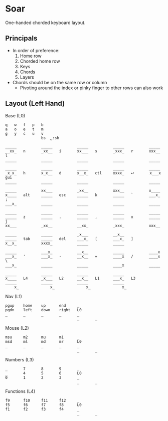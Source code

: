 # Soar
One-handed chorded keyboard layout.

## Principals

* In order of preference:
    1. Home row
    2. Chorded home row
    3. Keys
    4. Chords
    5. Layers
* Chords should be on the same row or column
    * Pivoting around the index or pinky finger to other rows can also work


## Layout (Left Hand)

Base (L0)
```
q   w   f   p   b
a   o   e   t   m
g   y   c   u   v
                bs  ⍽:sh

_____           _____           _____           _____           _____
__xx_   n       _xx__   i       xx___   s       _xxx_   r       xxx__   l
_____           _____           _____           _____           _____

_____           _____           _____           _____           _____
_x_x_   h       x_x__   d       x__x_   ctl     xxxx_   ⮠       x___x   gui
_____           _____           _____           _____           _____

_____           xx___           _xx__           xxx__           x____
x____   alt     _____   esc     _____   k       _____   `       ___x_   ;
___x_           _____           _____           _____           _____

_____           _____           _____           _____           _____
_____   z       _____   .       _____   ,       _____   x       _____   j
xx___           _xx__           __xx_           _xxx_           xxx__

_____           _____           _x___           __x__
_____   tab     _____   del     ___x_   [       ___x_   ]
x__x_           xxxx_           _____           _____

_____           ___x_           __x__           _____           ____x
___x_   '       ___x_   -       __x__   =       ____x   /       ____x   \
___x_           _____           _____           ____x           _____

_____           _____           _____           _____
x____   L4      _x___   L2      __x__   L1      ___x_   L3
_____           _____           _____           _____
    x_              x_              x_              x_
```

Nav (L1)
```
pgup    home    up      end     _
pgdn    left    down    right   L0
_       _       _       _       _
                                _       _
```

Mouse (L2)
```
msu     m2      mu      m1      _
msd     ml      md      mr      L0
_       _       _       _       _
                                _       _
```

Numbers (L3)
```
_       7       8       9       _
_       4       5       6       L0
0       1       2       3       _
                                _       _
```

Functions (L4)
```
f9      f10     f11     f12     _
f5      f6      f7      f8      L0
f1      f2      f3      f4      _
                                _       _
```

